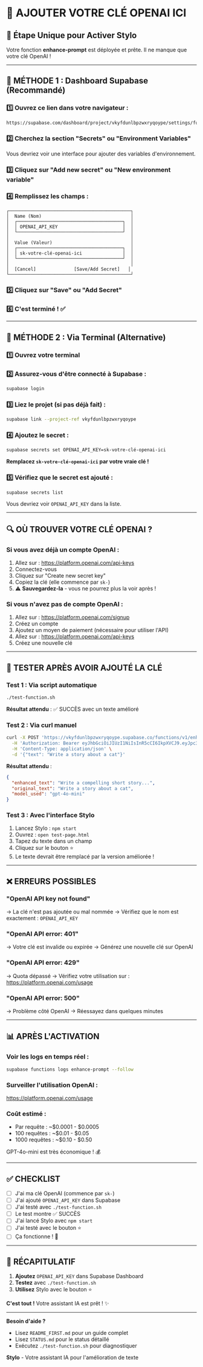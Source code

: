 # 🔑 AJOUTER VOTRE CLÉ OPENAI ICI

## 🎯 Étape Unique pour Activer Stylo

Votre fonction **enhance-prompt** est déployée et prête. Il ne manque que votre clé OpenAI !

---

## 📍 MÉTHODE 1 : Dashboard Supabase (Recommandé)

### 1️⃣ Ouvrez ce lien dans votre navigateur :

```
https://supabase.com/dashboard/project/vkyfdunlbpzwxryqoype/settings/functions
```

### 2️⃣ Cherchez la section "Secrets" ou "Environment Variables"

Vous devriez voir une interface pour ajouter des variables d'environnement.

### 3️⃣ Cliquez sur "Add new secret" ou "New environment variable"

### 4️⃣ Remplissez les champs :

```
┌─────────────────────────────────────────────┐
│  Name (Nom)                                 │
│  ┌───────────────────────────────────────┐  │
│  │ OPENAI_API_KEY                        │  │
│  └───────────────────────────────────────┘  │
│                                             │
│  Value (Valeur)                             │
│  ┌───────────────────────────────────────┐  │
│  │ sk-votre-clé-openai-ici               │  │
│  └───────────────────────────────────────┘  │
│                                             │
│  [Cancel]              [Save/Add Secret]   │
└─────────────────────────────────────────────┘
```

### 5️⃣ Cliquez sur "Save" ou "Add Secret"

### 6️⃣ C'est terminé ! ✅

---

## 📍 MÉTHODE 2 : Via Terminal (Alternative)

### 1️⃣ Ouvrez votre terminal

### 2️⃣ Assurez-vous d'être connecté à Supabase :

```bash
supabase login
```

### 3️⃣ Liez le projet (si pas déjà fait) :

```bash
supabase link --project-ref vkyfdunlbpzwxryqoype
```

### 4️⃣ Ajoutez le secret :

```bash
supabase secrets set OPENAI_API_KEY=sk-votre-clé-openai-ici
```

**Remplacez `sk-votre-clé-openai-ici` par votre vraie clé !**

### 5️⃣ Vérifiez que le secret est ajouté :

```bash
supabase secrets list
```

Vous devriez voir `OPENAI_API_KEY` dans la liste.

---

## 🔍 OÙ TROUVER VOTRE CLÉ OPENAI ?

### Si vous avez déjà un compte OpenAI :

1. Allez sur : https://platform.openai.com/api-keys
2. Connectez-vous
3. Cliquez sur "Create new secret key"
4. Copiez la clé (elle commence par `sk-`)
5. ⚠️ **Sauvegardez-la** - vous ne pourrez plus la voir après !

### Si vous n'avez pas de compte OpenAI :

1. Allez sur : https://platform.openai.com/signup
2. Créez un compte
3. Ajoutez un moyen de paiement (nécessaire pour utiliser l'API)
4. Allez sur : https://platform.openai.com/api-keys
5. Créez une nouvelle clé

---

## 🧪 TESTER APRÈS AVOIR AJOUTÉ LA CLÉ

### Test 1 : Via script automatique

```bash
./test-function.sh
```

**Résultat attendu** : ✅ SUCCÈS avec un texte amélioré

### Test 2 : Via curl manuel

```bash
curl -X POST 'https://vkyfdunlbpzwxryqoype.supabase.co/functions/v1/enhance-prompt' \
  -H 'Authorization: Bearer eyJhbGciOiJIUzI1NiIsInR5cCI6IkpXVCJ9.eyJpc3MiOiJzdXBhYmFzZSIsInJlZiI6InZreWZkdW5sYnB6d3hyeXFveXBlIiwicm9sZSI6ImFub24iLCJpYXQiOjE3NjEzNTQ3OTUsImV4cCI6MjA3NjkzMDc5NX0.Qnduuj9IwhWtrOueYmBJP5nOCUS_XimrBZuvNcfT530' \
  -H 'Content-Type: application/json' \
  -d '{"text": "Write a story about a cat"}'
```

**Résultat attendu** :
```json
{
  "enhanced_text": "Write a compelling short story...",
  "original_text": "Write a story about a cat",
  "model_used": "gpt-4o-mini"
}
```

### Test 3 : Avec l'interface Stylo

1. Lancez Stylo : `npm start`
2. Ouvrez : `open test-page.html`
3. Tapez du texte dans un champ
4. Cliquez sur le bouton ⭐
5. Le texte devrait être remplacé par la version améliorée !

---

## ❌ ERREURS POSSIBLES

### "OpenAI API key not found"
→ La clé n'est pas ajoutée ou mal nommée
→ Vérifiez que le nom est exactement : `OPENAI_API_KEY`

### "OpenAI API error: 401"
→ Votre clé est invalide ou expirée
→ Générez une nouvelle clé sur OpenAI

### "OpenAI API error: 429"
→ Quota dépassé
→ Vérifiez votre utilisation sur : https://platform.openai.com/usage

### "OpenAI API error: 500"
→ Problème côté OpenAI
→ Réessayez dans quelques minutes

---

## 📊 APRÈS L'ACTIVATION

### Voir les logs en temps réel :

```bash
supabase functions logs enhance-prompt --follow
```

### Surveiller l'utilisation OpenAI :

https://platform.openai.com/usage

### Coût estimé :

- Par requête : ~$0.0001 - $0.0005
- 100 requêtes : ~$0.01 - $0.05
- 1000 requêtes : ~$0.10 - $0.50

GPT-4o-mini est très économique ! 💰

---

## ✅ CHECKLIST

- [ ] J'ai ma clé OpenAI (commence par `sk-`)
- [ ] J'ai ajouté `OPENAI_API_KEY` dans Supabase
- [ ] J'ai testé avec `./test-function.sh`
- [ ] Le test montre ✅ SUCCÈS
- [ ] J'ai lancé Stylo avec `npm start`
- [ ] J'ai testé avec le bouton ⭐
- [ ] Ça fonctionne ! 🎉

---

## 🎯 RÉCAPITULATIF

1. **Ajoutez** `OPENAI_API_KEY` dans Supabase Dashboard
2. **Testez** avec `./test-function.sh`
3. **Utilisez** Stylo avec le bouton ⭐

**C'est tout !** Votre assistant IA est prêt ! ✨

---

**Besoin d'aide ?**
- Lisez `README_FIRST.md` pour un guide complet
- Lisez `STATUS.md` pour le status détaillé
- Exécutez `./test-function.sh` pour diagnostiquer

**Stylo** - Votre assistant IA pour l'amélioration de texte
